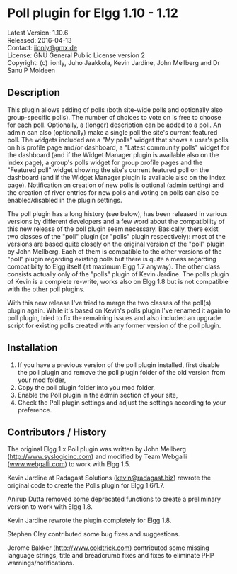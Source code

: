 Poll plugin for Elgg 1.10 - 1.12
================================

Latest Version: 1.10.6  
Released: 2016-04-13  
Contact: iionly@gmx.de  
License: GNU General Public License version 2  
Copyright: (c) iionly, Juho Jaakkola, Kevin Jardine, John Mellberg and Dr Sanu P Moideen


Description
-----------

This plugin allows adding of polls (both site-wide polls and optionally also group-specific polls). The number of choices to vote on is free to choose for each poll. Optionally, a (longer) description can be added to a poll. An admin can also (optionally) make a single poll the site's current featured poll. The widgets included are a "My polls" widget that shows a user's polls on his profile page and/or dashboard, a "Latest community polls" widget for the dashboard (and if the Widget Manager plugin is available also on the index page), a group's polls widget for group profile pages and the "Featured poll" widget showing the site's current featured poll on the dashboard (and if the Widget Manager plugin is available also on the index page). Notification on creation of new polls is optional (admin setting) and the creation of river entries for new polls and voting on polls can also be enabled/disabled in the plugin settings.

The poll plugin has a long history (see below), has been released in various versions by different developers and a few word about the compatibility of this new release of the poll plugin seem necessary. Basically, there exist two classes of the "poll" plugin (or "polls" plugin respectively): most of the versions are based quite closely on the original version of the "poll" plugin by John Mellberg. Each of them is compatible to the other versions of the "poll" plugin regarding existing polls but there is quite a mess regarding compatibilty to Elgg itself (at maximum Elgg 1.7 anyway). The other class consists actually only of the "polls" plugin of Kevin Jardine. The polls plugin of Kevin is a complete re-write, works also on Elgg 1.8 but is not compatible with the other poll plugins.

With this new release I've tried to merge the two classes of the poll(s) plugin again. While it's based on Kevin's polls plugin I've renamed it again to poll plugin, tried to fix the remaining issues and also included an upgrade script for existing polls created with any former version of the poll plugin.


Installation
------------

1. If you have a previous version of the poll plugin installed, first disable the poll plugin and remove the poll plugin folder of the old version from your mod folder,
2. Copy the poll plugin folder into you mod folder,
3. Enable the Poll plugin in the admin section of your site,
4. Check the Poll plugin settings and adjust the settings according to your preference.


Contributors / History
----------------------

The original Elgg 1.x Poll plugin was written by John Mellberg
(http://www.syslogicinc.com) and modified by Team Webgalli (www.webgalli.com)
to work with Elgg 1.5.

Kevin Jardine at Radagast Solutions (kevin@radagast.biz) rewrote the original
code to create the Polls plugin for Elgg 1.6/1.7.

Anirup Dutta removed some deprecated functions to create a preliminary version
to work with Elgg 1.8.

Kevin Jardine rewrote the plugin completely for Elgg 1.8.

Stephen Clay contributed some bug fixes and suggestions.

Jerome Bakker (http://www.coldtrick.com) contributed some missing language
strings, title and breadcrumb fixes and fixes to eliminate PHP
warnings/notifications.
